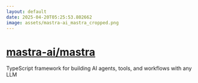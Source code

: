 ```yaml
---
layout: default
date: 2025-04-20T05:25:53.802662
image: assets/mastra-ai_mastra_cropped.png
---
```


# [mastra-ai/mastra](https://github.com/mastra-ai/mastra)

TypeScript framework for building AI agents, tools, and workflows with any LLM
